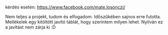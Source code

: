 kérdés esetén: https://www.facebook.com/mate.losonczi/

Nem teljes a projekt, tudom és elfogadom. Időszűkében sajnos erre futotta.
Mellékelek egy kitöltött javító táblát, hogy szerintem milyen lehet. Nyilván ez a javítást nem zárja ki :D